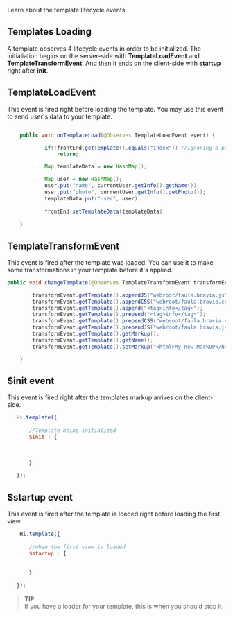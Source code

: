<!--Topic description-->
<description>Learn about the template lifecycle events</description>

## Templates Loading
A template observes 4 lifecycle events in order to be initialized. The initialiation begins on the server-side with __TemplateLoadEvent__ and __TemplateTransformEvent__. And then it ends on the client-side with __startup__ right after __init__. 

<diag style="width:580px;height:695px" src="assets/images/diagrams/svg/Template-load-flow.svg"></diag>



## TemplateLoadEvent
This event is fired right before loading the template. You may use this event to send user's data to your template.

```java

	public void onTemplateLoad(@Observes TemplateLoadEvent event) {

            if(!frontEnd.getTemplate().equals("index")) //Ignoring a possible login template
                return;

            Map templateData = new HashMap();

            Map user = new HashMap();
            user.put("name", currentUser.getInfo().getName());
            user.put("photo", currentUser.getInfo().getPhoto());
            templateData.put("user", user);
            
            frontEnd.setTemplateData(templateData); 
        
    }

```

## TemplateTransformEvent
This event is fired after the template was loaded. You can use it to make some transformations in your template before it's applied.
```java
public void changeTemplate(@Observes TemplateTransformEvent transformEvent){

        transformEvent.getTemplate().appendJS("webroot/faula.bravia.js"); 
        transformEvent.getTemplate().appendCSS("webroot/faula.bravia.css"); 
        transformEvent.getTemplate().append("<tag>info</tag>");
        transformEvent.getTemplate().prepend("<tag>info</tag>");
        transformEvent.getTemplate().prependCSS("webroot/faula.bravia.css") //asset is placed in header
        transformEvent.getTemplate().prependJS("webroot/faula.bravia.js"); //asset is placed in header
        transformEvent.getTemplate().getMarkup();
        transformEvent.getTemplate().getName();
        transformEvent.getTemplate().setMarkup("<html>My new MarkUP</html>");

    }

```

## $init event
This event is fired right after the templates markup arrives on the client-side.
```javascript
   Hi.template({
	   
       //Template being initialized
       $init : {
       
          
       
       } 
   
   }); 

```

## $startup event
This event is fired after the template is loaded right before loading the first view.
```javascript
    Hi.template({
		
       //when the first view is loaded
       $startup : {
       
       
       } 
   
   }); 

```

> **TIP**<br> If you have a loader for your template, this is when you should stop it.